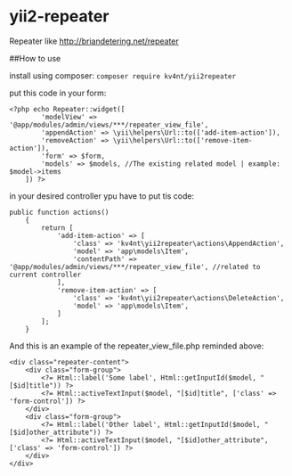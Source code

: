 # yii2-repeater

Repeater like http://briandetering.net/repeater

##How to use

install using composer:
`composer require kv4nt/yii2repeater`

put this code in your form:
```
<?php echo Repeater::widget([
        'modelView' => '@app/modules/admin/views/***/repeater_view_file',
        'appendAction' => \yii\helpers\Url::to(['add-item-action']),
        'removeAction' => \yii\helpers\Url::to(['remove-item-action']),
        'form' => $form,
        'models' => $models, //The existing related model | example: $model->items
    ]) ?>
```
in your desired controller ypu have to put tis code:
```
public function actions()
    {
        return [
            'add-item-action' => [
                'class' => 'kv4nt\yii2repeater\actions\AppendAction',
                'model' => 'app\models\Item',
                'contentPath' => '@app/modules/admin/views/***/repeater_view_file', //related to current controller
            ],
            'remove-item-action' => [
                'class' => 'kv4nt\yii2repeater\actions\DeleteAction',
                'model' => 'app\models\Item',
            ]
        ];
    }
```
And this is an example of the repeater_view_file.php reminded above:
```
<div class="repeater-content">
    <div class="form-group">
        <?= Html::label('Some label', Html::getInputId($model, "[$id]title")) ?>
        <?= Html::activeTextInput($model, "[$id]title", ['class' => 'form-control']) ?>
    </div>
    <div class="form-group">
        <?= Html::label('Other label', Html::getInputId($model, "[$id]other_attribute")) ?>
        <?= Html::activeTextInput($model, "[$id]other_attribute", ['class' => 'form-control']) ?>
    </div>
</div>
```